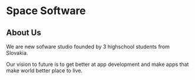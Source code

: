 # Space Software

## About Us
We are new sofware studio founded by 3 highschool students from Slovakia.

Our vision to future is to get better at app development and make apps that make world better place to live.
